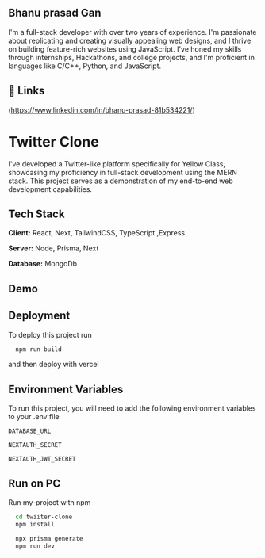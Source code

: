 ## Bhanu prasad Gan

I'm a full-stack developer with over two years of experience. I'm passionate about replicating and creating visually appealing web designs, and I thrive on building feature-rich websites using JavaScript. I've honed my skills through internships, Hackathons, and college projects, and I'm proficient in languages like C/C++, Python, and JavaScript.

## 🔗 Links

(https://www.linkedin.com/in/bhanu-prasad-81b534221/)

# Twitter Clone

I've developed a Twitter-like platform specifically for Yellow Class, showcasing my proficiency in full-stack development using the MERN stack. This project serves as a demonstration of my end-to-end web development capabilities.

## Tech Stack

**Client:** React, Next, TailwindCSS, TypeScript ,Express

**Server:** Node, Prisma, Next

**Database:** MongoDb

## Demo

## Deployment

To deploy this project run

```bash
  npm run build
```

and then deploy with vercel

## Environment Variables

To run this project, you will need to add the following environment variables to your .env file

`DATABASE_URL`

`NEXTAUTH_SECRET`

`NEXTAUTH_JWT_SECRET`

## Run on PC

Run my-project with npm

```bash
  cd twiiter-clone
  npm install
```

```bash
  npx prisma generate
  npm run dev
```

